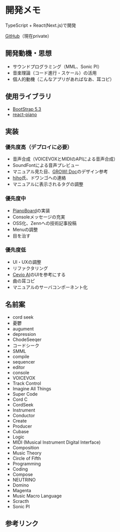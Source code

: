 # 開発メモ
TypeScript + React(Next.js)で開発  

[GitHub](https://github.com/syun560/mugic)（現在private）

## 開発動機・思想
- サウンドプログラミング（MML、Sonic PI）
- 音楽理論（コード進行・スケール）の活用
- 個人的動機（こんなアプリがあればなあ、耳コピ）

## 使用ライブラリ
- [BootStrap 5.3](https://getbootstrap.jp/docs/5.3/utilities/display/)
- [react-piano](https://github.com/kevinsqi/react-piano?tab=readme-ov-file)

## 実装
### 優先度高（デプロイに必要）
- 音声合成（VOICEVOXとMIDIのAPIによる音声合成）
- SoundFontによる音声プレビュー
- マニュアル見た目、[GROWI Doc](https://docs.growi.org/ja/guide/)のデザイン参考
- [hiho](https://x.com/hiho_karuta)氏、ドワンゴへの連絡
- マニュアルに表示される<img>タグの調整

### 優先度中
- [PianoBoard](https://codesandbox.io/p/sandbox/7wq15pm1n1?file=%2Fsrc%2Findex.js%3A55%2C31)の実装
- Consoleメッセージの充実
- OSS化、Zennへの技術記事投稿
- Menuの調整
- 目を治す

### 優先度低
- UI・UXの調整
- リファクタリング
- [Cevio AI](https://cevio.jp/products_cevio_ai/)のUIを参考にする
- 曲の耳コピ
- マニュアルのサーバコンポーネント化

## 名前案
- cord seek
- 憂鬱
- augument
- depression
- ChodeSeeqer
- コードシーク
- SMML
- compile
- sequencer
- editor
- console
- VOICEVOX
- Track Control
- Imagine All Things
- Super Code
- Cord C
- CordSeek
- Instrument
- Conductor
- Create
- Producer
- Cubase
- Logic
- MIDI (Musical Instrument Digital Interface)
- Composition
- Music Theory
- Circle of Fifth
- Programming
- Coding
- Compose
- NEUTRINO
- Domino
- Magenta
- Music Macro Language
- Scracth
- Sonic PI


## 参考リンク

